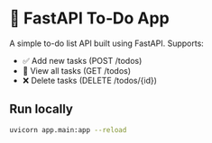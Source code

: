 # 📝 FastAPI To‑Do App

A simple to-do list API built using FastAPI. Supports:

- ✅ Add new tasks (POST /todos)
- 📄 View all tasks (GET /todos)
- ❌ Delete tasks (DELETE /todos/{id})

## Run locally

```bash
uvicorn app.main:app --reload

